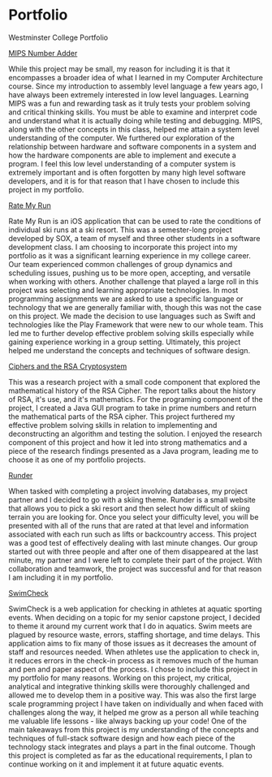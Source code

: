 # Portfolio
Westminster College Portfolio

[MIPS Number Adder](MIPS/)

While this project may be small, my reason for including it is that it encompasses a broader idea of what I learned in my Computer Architecture course. Since my introduction to assembly level language a few years ago, I have always been extremely interested in low level languages. Learning MIPS was a fun and rewarding task as it truly tests your problem solving and critical thinking skills. You must be able to examine and interpret code and understand what it is actually doing while testing and debugging. MIPS, along with the other concepts in this class, helped me attain a system level understanding of the computer. We furthered our exploration of the relationship between hardware and software components in a system and how the hardware components are able to implement and execute a program. I feel this low level understanding of a computer system is extremely important and is often forgotten by many high level software developers, and it is for that reason that I have chosen to include this project in my portfolio. 

[Rate My Run](https://github.com/kyleottmann/SoxAppCode)

Rate My Run is an iOS application that can be used to rate the conditions of individual ski runs at a ski resort. This was a semester-long project developed by SOX, a team of myself and three other students in a software development class. I am choosing to incorporate this project into my portfolio as it was a significant learning experience in my college career. Our team experienced common challenges of group dynamics and scheduling issues, pushing us to be more open, accepting, and versatile when working with others. Another challenge that played a large roll in this project was selecting and learning appropriate technologies. In most programming assignments we are asked to use a specific language or technology that we are generally familiar with, though this was not the case on this project. We made the decision to use languages such as Swift and technologies like the Play Framework that were new to our whole team. This led me to further develop effective problem solving skills especially while gaining experience working in a group setting. Ultimately, this project helped me understand the concepts and techniques of software design. 

[Ciphers and the RSA Cryptosystem](RSA-Ciphers/)

This was a research project with a small code component that explored the mathematical history of the RSA Cipher. The report talks about the history of RSA, it's use, and it's mathematics. For the programing component of the project, I created a Java GUI program to take in prime numbers and return the mathematical parts of the RSA cipher. This project furthered my effective problem solving skills in relation to implementing and deconstructing an algorithm and testing the solution. I enjoyed the research component of this project and how it led into strong mathematics and a piece of the research findings presented as a Java program, leading me to choose it as one of my portfolio projects.

[Runder](Runder/)

When tasked with completing a project involving databases, my project partner and I decided to go with a skiing theme. Runder is a small website that allows you to pick a ski resort and then select how difficult of skiing terrain you are looking for. Once you select your difficulty level, you will be presented with all of the runs that are rated at that level and information associated with each run such as lifts or backcountry access. This project was a good test of effectively dealing with last minute changes. Our group started out with three people and after one of them disappeared at the last minute, my partner and I were left to complete their part of the project. With collaboration and teamwork, the project was successful and for that reason I am including it in my portfolio. 

[SwimCheck](https://github.com/kyleottmann/swimcheck)

SwimCheck is a web application for checking in athletes at aquatic sporting events. When deciding on a topic for my senior capstone project, I decided to theme it around my current work that I do in aquatics. Swim meets are plagued by resource waste, errors, staffing shortage, and time delays. This application aims to fix many of those issues as it decreases the amount of staff and resources needed. When athletes use the application to check in, it reduces errors in the check-in process as it removes much of the human and pen and paper aspect of the process. I chose to include this project in my portfolio for many reasons. Working on this project, my critical, analytical and integrative thinking skills were thoroughly challenged and allowed me to develop them in a positive way. This was also the first large scale programming project I have taken on individually and when faced with challenges along the way, it helped me grow as a person all while teaching me valuable life lessons - like always backing up your code! One of the main takeaways from this project is my understanding of the concepts and techniques of full-stack software design and how each piece of the technology stack integrates and plays a part in the final outcome. Though this project is completed as far as the educational requirements, I plan to continue working on it and implement it at future aquatic events. 

